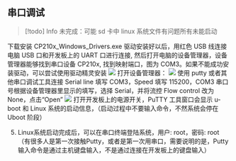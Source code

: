 ## 串口调试

> [!todo] Info
> 未完成：可能 sd 卡中 linux 系统文件有问题所有未能启动

下载安装 CP210x_Windows_Drivers.exe
驱动安装好以后，用红色 USB 线连接电脑 USB 口和开发板上的 UART 口进行连接, 然后打开电脑的设备管理器，设备管理器能够找到串口设备 CP210x, 找到映射端口，图为 COM3。如果不能成功安装驱动，可以尝试使用驱动精灵安装
![](https://raw.githubusercontent.com/acdefg/cdn/main/obsidian/202410282259633.png)
打开设备管理器：
![](https://raw.githubusercontent.com/acdefg/cdn/main/obsidian/202410282259684.png)
使用 putty 或者其他串口调试工具连接
Serial line 填写 COM3，Speed 填写 115200，COM3 串口号根据设备管理器里显示的填写，选择 Serial，并将流控 Flow control 改为 None，点击“Open”
![](https://raw.githubusercontent.com/acdefg/cdn/main/obsidian/202410282303403.png)
打开开发板上的电源开关，PuTTY 工具窗口会显示 u-boot 和 Linux 系统的启动信息，（启动过程中不要输入命令，不然系统会停在 Uboot 阶段）

5. Linux系统启动完成后，可以在串口终端登陆系统，用户: root，密码: root
（有很多人是第一次接触Putty，或者是第一次用串口，需要说明的是，Putty输入命令是通过主机键盘输入，不是通过连接在开发板上的键盘输入）